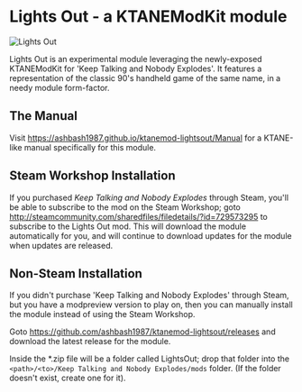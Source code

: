 # Lights Out - a KTANEModKit module

![Lights Out](https://ashbash1987.github.io/ktanemod-lightsout/Manual/img/Component.png "Lights Out")

Lights Out is an experimental module leveraging the newly-exposed KTANEModKit for 'Keep Talking and Nobody Explodes'. It features a representation of the classic 90's handheld game of the same name, in a needy module form-factor.

## The Manual

Visit https://ashbash1987.github.io/ktanemod-lightsout/Manual for a KTANE-like manual specifically for this module.

## Steam Workshop Installation

If you purchased _Keep Talking and Nobody Explodes_ through Steam, you'll be able to subscribe to the mod on the Steam Workshop; goto http://steamcommunity.com/sharedfiles/filedetails/?id=729573295 to subscribe to the Lights Out mod. This will download the module automatically for you, and will continue to download updates for the module when updates are released.

## Non-Steam Installation

If you didn't purchase 'Keep Talking and Nobody Explodes' through Steam, but you have a modpreview version to play on, then you can manually install the module instead of using the Steam Workshop.

Goto https://github.com/ashbash1987/ktanemod-lightsout/releases and download the latest release for the module.

Inside the *.zip file will be a folder called LightsOut; drop that folder into the `<path>/<to>/Keep Talking and Nobody Explodes/mods` folder. (If the folder doesn't exist, create one for it).
